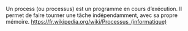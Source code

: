 Un process (ou processus) est un programme en cours d’exécution. 
Il permet de faire tourner une tâche indépendamment, avec sa propre mémoire. 
https://fr.wikipedia.org/wiki/Processus_(informatique) 